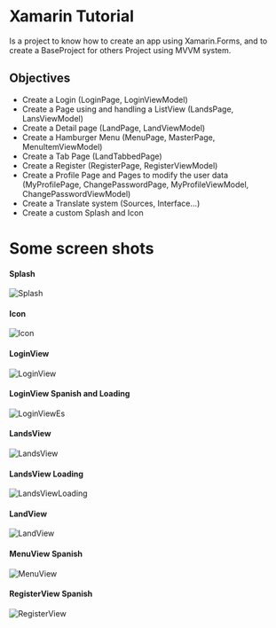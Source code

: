 # Xamarin Tutorial

Is a project to know how to create an app using Xamarin.Forms, and to create a BaseProject for others Project using MVVM system.

## Objectives

- Create a Login (LoginPage, LoginViewModel)
- Create a Page using and handling a ListView (LandsPage, LansViewModel)
- Create a Detail page (LandPage, LandViewModel)
- Create a Hamburger Menu (MenuPage, MasterPage, MenuItemViewModel)
- Create a Tab Page (LandTabbedPage)
- Create a Register (RegisterPage, RegisterViewModel)
- Create a Profile Page and Pages to modify the user data (MyProfilePage, ChangePasswordPage, MyProfileViewModel, ChangePasswordViewModel)
- Create a Translate system (Sources, Interface...)
- Create a custom Splash and Icon

# Some screen shots

#### Splash

![Splash](https://res.cloudinary.com/dacdvngec/image/upload/v1609966526/XamarinTutorial/splash_kpxk1o.png)

#### Icon

![Icon](https://res.cloudinary.com/dacdvngec/image/upload/v1609963659/XamarinTutorial/icon_i9iqkd.png)

#### LoginView

![LoginView](https://res.cloudinary.com/dacdvngec/image/upload/v1609966524/XamarinTutorial/login_g1hvsc.png)

#### LoginView Spanish and Loading

![LoginViewEs](https://res.cloudinary.com/dacdvngec/image/upload/v1609966530/XamarinTutorial/loginEs_e4eodt.png)

#### LandsView

![LandsView](https://res.cloudinary.com/dacdvngec/image/upload/v1609966510/XamarinTutorial/lands_vuln02.png)

#### LandsView Loading

![LandsViewLoading](https://res.cloudinary.com/dacdvngec/image/upload/v1609966500/XamarinTutorial/landsLoading_rnf64d.png)

#### LandView

![LandView](https://res.cloudinary.com/dacdvngec/image/upload/v1609966522/XamarinTutorial/land_nbitxz.png)

#### MenuView Spanish

![MenuView](https://res.cloudinary.com/dacdvngec/image/upload/v1609966510/XamarinTutorial/menuEs_cyjdfe.png)

#### RegisterView Spanish

![RegisterView](https://res.cloudinary.com/dacdvngec/image/upload/v1609966526/XamarinTutorial/registerEs_u0iic6.png)
